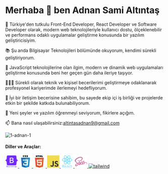 # Merhaba 👋 ben Adnan Sami Altıntaş
📌 Türkiye'den tutkulu Front-End Developer, React Developer ve Software Developer olarak, modern web teknolojileriyle kullanıcı dostu, ölçeklenebilir ve performans odaklı uygulamalar geliştirme konusunda bir yazılım geliştiricisiyim.

📚 Şu anda Bilgisayar Teknolojileri bölümünde okuyorum, kendimi sürekli geliştiriyorum.

🔮 JavaScript teknolojilerine olan ilgim, modern ve dinamik web uygulamaları geliştirme konusunda beni her geçen gün daha ileriye taşıyor.

👨🏻‍💻 Sürekli olarak teknik ve kişisel becerilerimi geliştirmeye odaklanarak profesyonel kariyerimde ilerlemeyi hedefliyorum.

💬 İyi bir iletişim becerisine sahibim, bu sayede ekip içi iş birliği ve projelerde etkin bir şekilde katkıda bulunabiliyorum.

📝 Yeni şeyler ve yazılım öğrenmeyi seviyorum, fikirlere açığım.

📫 Bana nasıl ulaşabilirsiniz:altintasadnan9@gmail.com

<p><img align="center" src="https://github-readme-stats.vercel.app/api/top-langs?username=1-adnan-1&show_icons=true&locale=tr&layout=compact" alt="1-adnan-1" /></p>
<h4 align="left">Diller ve Araçlar:</h4>
<p align="left"> <a href="https://getbootstrap.com" target="_blank" rel="noreferrer"> <img src="https://raw.githubusercontent.com/devicons/devicon/master/icons/bootstrap/bootstrap-plain-wordmark.svg" alt="bootstrap" width="40" height="40"/> </a> <a href="https://www.w3schools.com/css/" target="_blank" rel="noreferrer"> <img src="https://raw.githubusercontent.com/devicons/devicon/master/icons/css3/css3-original-wordmark.svg" alt="css3" width="40" height="40"/> </a> <a href="https://www.w3.org/html/" target="_blank" rel="noreferrer"> <img src="https://raw.githubusercontent.com/devicons/devicon/master/icons/html5/html5-original-wordmark.svg" alt="html5" width="40" height="40"/> </a> <a href="https://developer.mozilla.org/en-US/docs/Web/JavaScript" target="_blank" rel="noreferrer"> <img src="https://raw.githubusercontent.com/devicons/devicon/master/icons/javascript/javascript-original.svg" alt="javascript" width="40" height="40"/> </a> <a href="https://reactjs.org/" target="_blank" rel="noreferrer"> <img src="https://raw.githubusercontent.com/devicons/devicon/master/icons/react/react-original-wordmark.svg" alt="react" width="40" height="40"/> </a> <a href="https://sass-lang.com" target="_blank" rel="noreferrer"> <img src="https://raw.githubusercontent.com/devicons/devicon/master/icons/sass/sass-original.svg" alt="sass" width="40" height="40"/> </a> <a href="https://tailwindcss.com/" target="_blank" rel="noreferrer"> <img src="https://www.vectorlogo.zone/logos/tailwindcss/tailwindcss-icon.svg" alt="tailwind" width="40" height="40"/> </a> </p>







